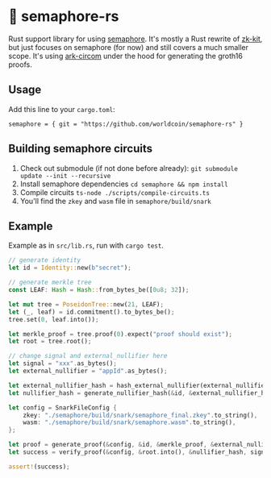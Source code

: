 # 🦀 semaphore-rs 

Rust support library for using [semaphore](https://github.com/appliedzkp/semaphore). It's mostly a Rust rewrite of [zk-kit](https://github.com/appliedzkp/zk-kit), but just focuses on semaphore (for now) and still covers a much smaller scope. It's using [ark-circom](https://github.com/gakonst/ark-circom) under the hood for generating the groth16 proofs.

## Usage

Add this line to your `cargo.toml`:
```
semaphore = { git = "https://github.com/worldcoin/semaphore-rs" }
```

## Building semaphore circuits

1. Check out submodule (if not done before already): `git submodule update --init --recursive`
1. Install semaphore dependencies `cd semaphore && npm install`
1. Compile circuits `ts-node ./scripts/compile-circuits.ts`
1. You'll find the `zkey` and `wasm` file in `semaphore/build/snark`

## Example

Example as in `src/lib.rs`, run with `cargo test`.

```rust
// generate identity
let id = Identity::new(b"secret");

// generate merkle tree
const LEAF: Hash = Hash::from_bytes_be([0u8; 32]);

let mut tree = PoseidonTree::new(21, LEAF);
let (_, leaf) = id.commitment().to_bytes_be();
tree.set(0, leaf.into());

let merkle_proof = tree.proof(0).expect("proof should exist");
let root = tree.root();

// change signal and external_nullifier here
let signal = "xxx".as_bytes();
let external_nullifier = "appId".as_bytes();

let external_nullifier_hash = hash_external_nullifier(external_nullifier);
let nullifier_hash = generate_nullifier_hash(&id, &external_nullifier_hash);

let config = SnarkFileConfig {
    zkey: "./semaphore/build/snark/semaphore_final.zkey".to_string(),
    wasm: "./semaphore/build/snark/semaphore.wasm".to_string(),
};

let proof = generate_proof(&config, &id, &merkle_proof, &external_nullifier_hash, signal).unwrap();
let success = verify_proof(&config, &root.into(), &nullifier_hash, signal, &external_nullifier_hash, &proof).unwrap();

assert!(success);
```